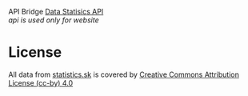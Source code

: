 API Bridge [Data Statisics API](https://data.statistics.sk/api)  
_api is used only for website_

# License

All data from [statistics.sk](http://www.statistics.sk/) is covered by [Creative Commons Attribution License (cc-by) 4.0](https://creativecommons.org/licenses/by/4.0/legalcode)
